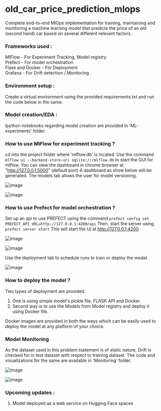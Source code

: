 # old_car_price_prediction_mlops
Complete end-to-end MlOps implementation for training, maintaining and monitoring a machine learning model that predicts the price of an old (second hand) car based on several different relevant factors.

### Frameworks used :  <br>
MlFlow - For Experiment Tracking, Model registry <br>
Prefect - For model orchestration <br>
Flask and Docker - For Deployment <br>
Grafana - For Drift detection / Monitoring <br>

### Environment setup : 
Create a virtual environment using the provided requirements.txt and run the code below in the same.

### Model creation/EDA :
Ipython notebooks regarding model creation are provided in 'ML-experiments' folder.

### How to use MlFlow for experiment tracking ? 
cd into the project folder where 'mlflow.db' is located. Use the command ```mlflow ui --backend-store-uri sqlite:///mlflow.db``` to start the GUI for mlflow. You can view the dashboard in chrome browser at "http://127.0.0.1:5000" (default port) A dashboard as show below will be generated. The models tab allows the user for model versioning.

![image](https://github.com/rishikeshF/old_car_price_prediction_mlops/assets/16107041/1379b4bf-cae1-4b58-a03c-73fbc288ea2f)

![image](https://github.com/rishikeshF/old_car_price_prediction_mlops/assets/16107041/3508ef71-c42c-4bc4-a540-351f5c432826)

### How to use Prefect for model orchestration ? 
Set up an api to use PREFECT using the command ```prefect config set PREFECT_API_URL=http://127.0.0.1:4200/api```
Then, start the server using ```prefect server start```
This will start the UI at http://127.0.0.1:4200

![image](https://github.com/rishikeshF/old_car_price_prediction_mlops/assets/16107041/c13ceaed-3855-4f5d-b4d2-dd96b857056d)

![image](https://github.com/rishikeshF/old_car_price_prediction_mlops/assets/16107041/3baa9e16-5782-4c9a-8e4e-b91bf14eac0a)

Use the deployment tab to schedule runs to train or deploy the model. 

![image](https://github.com/rishikeshF/old_car_price_prediction_mlops/assets/16107041/828507ec-4f84-4917-97ef-e80366f64029)

### How to deploy the model ? 
Two types of deployment are provided. 
1. One is using simple model's pickle file, FLASK API and Docker.
2. Second way is to use the Models from Model registry and deploy it using Docker file.

Docker images are provided in both the ways which can be easily used to deploy the model at any platform of your choice. 

### Model Monitoring 
As the dataset used in this problem statement is of static nature, Drift is checked for in test dataset with respect to training dataset. The code and visualizations for the same are available in 'Monitoring' folder.

![image](https://github.com/rishikeshF/old_car_price_prediction_mlops/assets/16107041/21840032-62b1-4295-ace6-3cca5e5e8560)

![image](https://github.com/rishikeshF/old_car_price_prediction_mlops/assets/16107041/2289e074-8f5d-4b1d-83a1-7f6f23cf4bb0)

### Upcoming updates : 
1. Model deployed as a web service on Hugging Face spaces
